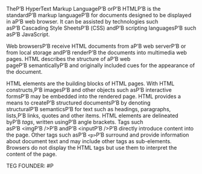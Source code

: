 TheР’В HyperText Markup LanguageР’В orР’В HTMLР’В is the standardР’В markup languageР’В for documents designed to be displayed in aР’В web browser. It can be assisted by technologies such asР’В Cascading Style SheetsР’В (CSS) andР’В scripting languagesР’В such asР’В JavaScript.

Web browsersР’В receive HTML documents from aР’В web serverР’В or from local storage andР’В renderР’В the documents into multimedia web pages. HTML describes the structure of aР’В web pageР’В semanticallyР’В and originally included cues for the appearance of the document.

HTML elements are the building blocks of HTML pages. With HTML constructs,Р’В imagesР’В and other objects such asР’В interactive formsР’В may be embedded into the rendered page. HTML provides a means to createР’В structured documentsР’В by denoting structuralР’В semanticsР’В for text such as headings, paragraphs, lists,Р’В links, quotes and other items. HTML elements are delineated byР’В _tags_, written usingР’В angle brackets. Tags such asР’В <imgР’В />Р’В andР’В <inputР’В />Р’В directly introduce content into the page. Other tags such asР’В `<p>`Р’В surround and provide information about document text and may include other tags as sub-elements. Browsers do not display the HTML tags but use them to interpret the content of the page.




TEG FOUNDER:
#Р